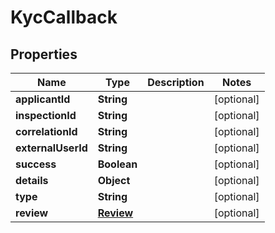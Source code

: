 
# KycCallback

## Properties
Name | Type | Description | Notes
------------ | ------------- | ------------- | -------------
**applicantId** | **String** |  |  [optional]
**inspectionId** | **String** |  |  [optional]
**correlationId** | **String** |  |  [optional]
**externalUserId** | **String** |  |  [optional]
**success** | **Boolean** |  |  [optional]
**details** | **Object** |  |  [optional]
**type** | **String** |  |  [optional]
**review** | [**Review**](Review.md) |  |  [optional]




